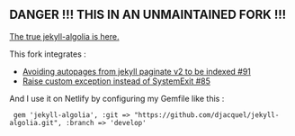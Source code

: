 ## DANGER !!! THIS IN AN UNMAINTAINED FORK !!!

[The true jekyll-algolia is here.](https://github.com/algolia/jekyll-algolia)

This fork integrates :
 - [Avoiding autopages from jekyll paginate v2 to be indexed #91](https://github.com/algolia/jekyll-algolia/pull/91)
 - [Raise custom exception instead of SystemExit #85](https://github.com/algolia/jekyll-algolia/pull/85)
 
 And I use it on Netlify by configuring my Gemfile like this :
 
     gem 'jekyll-algolia', :git => "https://github.com/djacquel/jekyll-algolia.git", :branch => 'develop'
 
 
